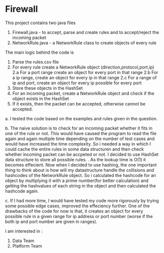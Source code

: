 # Firewall



This project contains two java files
1. Firewall.java - to accept, parse and create rules and to accept/reject the incoming packet
2. NetworkRule.java - a NetworkRule class to create objects of every rule

The main logic behind the code is 
1. Parse the rules.csv file
2. For every rule create a NetworkRule object (direction,protocol,port,ip)
	2.a For a port range create an object for every port in that range
	2.b For a ip range, create an object for every ip in that range
	2.c For a range of ip and port, create an object for every ip possible for every port
3. Store these objects in the HashSet<NetworkRule>
4. For an incoming packet, create a NetworkRule object and check if the object exists in the HashSet
5. If it exists, then the packet can be accepted, otherwise cannot be accepted. 


a. I tested the code based on the examples and rules given in the question. 

b. The naive solution is to check for an incoming packet whether it fits in one of the rule or not. This would have caused the program to read the file again and again multiple time depending on the number of test 
cases and would have increased the time complexity. So i needed a way in which I could cache the entire rules in some data structuren and then check whether incoming packet can be accpeted or not.
I decided to use HashSet data structure to store all possible rules. . As the lookup time is O(1) it becomes effecient. Now when I decided to use hashing, the one important thing to think about is how will my datastructure handle the 
collisions and hashcodes of the NetworkRule object. So i calculated the hashcode for an object by multiplying it with a prime number(for better calculation) and getting the hashvalues of each string in the object and then calculated 
the hashcode again.

c. If I had more time, I would have tested my code more rigorously by trying some possible edge cases, improved the effeciency further. One of the drawbacks of the code for now is that, it creates an object
for every possible rule in a given range for ip address or port number (worse if the both ip and port number are given in ranges).


I am interested in :
1. Data Team
2. Platform Team
